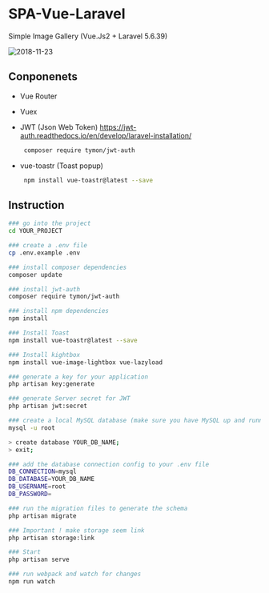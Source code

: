 # SPA-Vue-Laravel

Simple Image Gallery (Vue.Js2 + Laravel 5.6.39)

![2018-11-23](https://firebasestorage.googleapis.com/v0/b/look24-notification.appspot.com/o/OblongElasticAcouchi-size_restricted.gif?alt=media&token=b92685fa-a187-4bd2-8162-b2a030f4162b)

## Conponenets

- Vue Router
- Vuex
- JWT (Json Web Token) https://jwt-auth.readthedocs.io/en/develop/laravel-installation/

  ```bash
   composer require tymon/jwt-auth
  ```

- vue-toastr (Toast popup)
  ```bash
   npm install vue-toastr@latest --save
  ```

## Instruction

```bash
### go into the project
cd YOUR_PROJECT

### create a .env file
cp .env.example .env

### install composer dependencies
composer update

### install jwt-auth
composer require tymon/jwt-auth

### install npm dependencies
npm install

### Install Toast
npm install vue-toastr@latest --save

### Install kightbox
npm install vue-image-lightbox vue-lazyload

### generate a key for your application
php artisan key:generate

### generate Server secret for JWT
php artisan jwt:secret

### create a local MySQL database (make sure you have MySQL up and running)
mysql -u root

> create database YOUR_DB_NAME;
> exit;

### add the database connection config to your .env file
DB_CONNECTION=mysql
DB_DATABASE=YOUR_DB_NAME
DB_USERNAME=root
DB_PASSWORD=

### run the migration files to generate the schema
php artisan migrate

### Important ! make storage seem link
php artisan storage:link

### Start
php artisan serve

### run webpack and watch for changes
npm run watch
```
